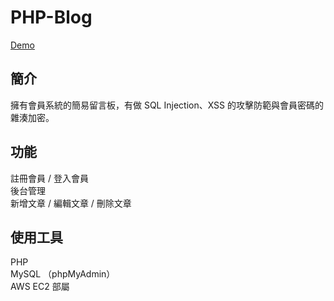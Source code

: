 # PHP-Blog
[Demo](http://mentor-program.co/mtr04group5/sage/week11/hw2/index.php)

##  簡介
擁有會員系統的簡易留言板，有做 SQL Injection、XSS 的攻擊防範與會員密碼的雜湊加密。

##  功能
註冊會員 / 登入會員   
後台管理  
新增文章 / 編輯文章 / 刪除文章    

##  使用工具
PHP    
MySQL （phpMyAdmin）  
AWS EC2 部屬    

